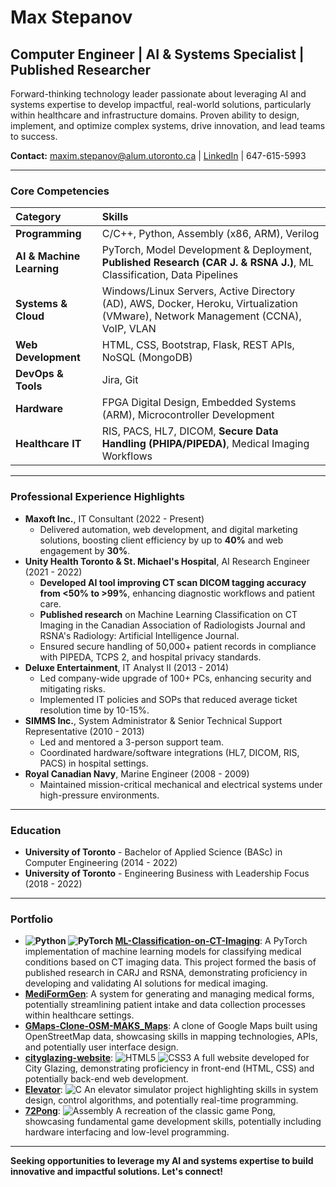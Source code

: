 # Max Stepanov

## Computer Engineer | AI & Systems Specialist | Published Researcher

Forward-thinking technology leader passionate about leveraging AI and systems expertise to develop impactful, real-world solutions, particularly within healthcare and infrastructure domains. Proven ability to design, implement, and optimize complex systems, drive innovation, and lead teams to success.

**Contact:** [maxim.stepanov@alum.utoronto.ca](mailto:maxim.stepanov@alum.utoronto.ca) | [LinkedIn](https://linkedin.com/in/maximstepanov) | 647-615-5993

---

### Core Competencies

| Category                  | Skills                                                                                                                                |
| :-------------------------| :------------------------------------------------------------------------------------------------------------------------------------ |
| **Programming**           | C/C++, Python, Assembly (x86, ARM), Verilog                                                                                           |
| **AI & Machine Learning** | PyTorch, Model Development & Deployment, **Published Research (CAR J. & RSNA J.)**, ML Classification, Data Pipelines                 | 
| **Systems & Cloud**       | Windows/Linux Servers, Active Directory (AD), AWS, Docker, Heroku, Virtualization (VMware), Network Management (CCNA), VoIP, VLAN     |
| **Web Development**       | HTML, CSS, Bootstrap, Flask, REST APIs, NoSQL (MongoDB)                                                                               |
| **DevOps & Tools**        | Jira, Git                                                                                                                             |
| **Hardware**              | FPGA Digital Design, Embedded Systems (ARM), Microcontroller Development                                                              |
| **Healthcare IT**         | RIS, PACS, HL7, DICOM, **Secure Data Handling (PHIPA/PIPEDA)**, Medical Imaging Workflows                                             |

---

### Professional Experience Highlights

*   **Maxoft Inc.**, IT Consultant (2022 - Present)
    *   Delivered automation, web development, and digital marketing solutions, boosting client efficiency by up to **40%** and web engagement by **30%**.
*   **Unity Health Toronto & St. Michael's Hospital**, AI Research Engineer (2021 - 2022)
    *   **Developed AI tool improving CT scan DICOM tagging accuracy from <50% to >99%**, enhancing diagnostic workflows and patient care.
    *   **Published research** on Machine Learning Classification on CT Imaging in the Canadian Association of Radiologists Journal and RSNA's Radiology: Artificial Intelligence Journal.
    *   Ensured secure handling of 50,000+ patient records in compliance with PIPEDA, TCPS 2, and hospital privacy standards.
*   **Deluxe Entertainment**, IT Analyst II (2013 - 2014)
    *   Led company-wide upgrade of 100+ PCs, enhancing security and mitigating risks.
    *   Implemented IT policies and SOPs that reduced average ticket resolution time by 10-15%.
*   **SIMMS Inc.**, System Administrator & Senior Technical Support Representative (2010 - 2013)
    *   Led and mentored a 3-person support team.
    *   Coordinated hardware/software integrations (HL7, DICOM, RIS, PACS) in hospital settings.
*   **Royal Canadian Navy**, Marine Engineer (2008 - 2009)
    *   Maintained mission-critical mechanical and electrical systems under high-pressure environments.

---

### Education

*   **University of Toronto** - Bachelor of Applied Science (BASc) in Computer Engineering (2014 - 2022)
*   **University of Toronto** - Engineering Business with Leadership Focus (2018 - 2022)

---

### Portfolio

*   **![Python](https://img.shields.io/badge/Python-3.8-blue) ![PyTorch](https://img.shields.io/badge/PyTorch-EE4C2C?style=for-the-badge&logo=pytorch&logoColor=white) [ML-Classification-on-CT-Imaging](https://github.com/maxsteep/ML-Classification-on-CT-Imaging)**: A PyTorch implementation of machine learning models for classifying medical conditions based on CT imaging data. This project formed the basis of published research in CARJ and RSNA, demonstrating proficiency in developing and validating AI solutions for medical imaging.
*   **[MediFormGen](https://github.com/maxsteep/MediFormGen)**: A system for generating and managing medical forms, potentially streamlining patient intake and data collection processes within healthcare settings.
*   **[GMaps-Clone-OSM-MAKS_Maps](https://github.com/maxsteep/GMaps-Clone-OSM-MAKS_Maps)**: A clone of Google Maps built using OpenStreetMap data, showcasing skills in mapping technologies, APIs, and potentially user interface design.
*   **[cityglazing-website](https://github.com/maxsteep/cityglazing-website)**:  ![HTML5](https://img.shields.io/badge/HTML5-E34F26?style=for-the-badge&logo=html5&logoColor=white) ![CSS3](https://img.shields.io/badge/CSS3-1572B6?style=for-the-badge&logo=css3&logoColor=white) A full website developed for City Glazing, demonstrating proficiency in front-end (HTML, CSS) and potentially back-end web development.
*   **[Elevator](https://github.com/maxsteep/Elevator)**:  ![C](https://img.shields.io/badge/C-00599C?style=for-the-badge&logo=c&logoColor=white) An elevator simulator project highlighting skills in system design, control algorithms, and potentially real-time programming.
*   **[72Pong](https://github.com/maxsteep/-72Pong)**:  ![Assembly](https://img.shields.io/badge/Assembly-x86%2FARM-lightgrey) A recreation of the classic game Pong, showcasing fundamental game development skills, potentially including hardware interfacing and low-level programming.

---

**Seeking opportunities to leverage my AI and systems expertise to build innovative and impactful solutions. Let's connect!**